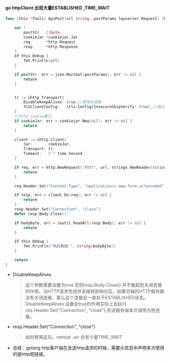 #### go httpClient 出现大量ESTABLISHED ,TIME_WAIT
```go
func (this *Tools) ApiPost(url string, postParams lwyserver.Request) (bodyByte []byte, err error) {

	var (
		postStr   []byte
		cookieJar *cookiejar.Jar
		req       *http.Request
		resp      *http.Response
	)
	if this.Debug {
		fmt.Println(url)
	}

	if postStr, err = json.Marshal(postParams); err != nil {
		return
	}


	tr := &http.Transport{
		DisableKeepAlives: true,//禁用长连接
		TLSClientConfig:   &tls.Config{InsecureSkipVerify: true},//跳过证书验证
	}
	//http cookie接口
	if cookieJar, err = cookiejar.New(nil); err != nil {
		return
	}

	client := &http.Client{
		Jar:       cookieJar,
		Transport: tr,
		Timeout:   5 * time.Second,
	}

	if req, err = http.NewRequest("POST", url, strings.NewReader(string(postStr))); err != nil {
		return
	}

	req.Header.Set("Content-Type", "application/x-www-form-urlencoded")

	if resp, err = client.Do(req); err != nil {
		return
	}
	resp.Header.Set("Connection", "close")
	defer resp.Body.Close()

	if bodyByte, err = ioutil.ReadAll(resp.Body); err != nil {
		return
	}

	if this.Debug {
		fmt.Println("响应数据:", string(bodyByte))
	}

	return
}

```
* DisableKeepAlives
    >这个参数需要设置为true 否则resp.Body.Close() 并不能起到关闭连接的作用，当HTTP请求完成并且接收到响应后，如果对端的HTTP服务器没有关闭连接，那么这个连接会一直处于ESTABLISHED状态。
    >DisableKeepAlives 设置会true的作用实际上会执行	req.Header.Set("Connection", "close"),告诉服务端本次调用为短连接。

* resp.Header.Set("Connection", "close")
    > 如何使用这句，netstat -an 会有少量TIME_WAIT 
    
* 总结：golang http客户端在发送http请求的时候，需要头信息中声明本次使用的是http短链接。 
